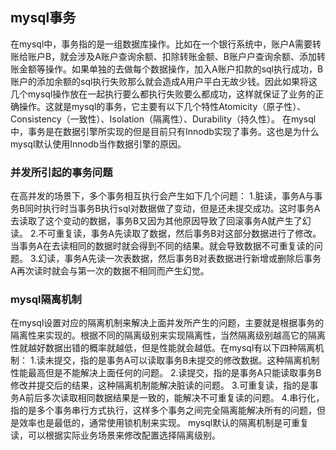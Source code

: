 ## mysql事务
在mysql中，事务指的是一组数据库操作。比如在一个银行系统中，账户A需要转账给账户B，就会涉及A账户查询余额、扣除转账金额、B账户户查询余额、添加转账金额等操作。如果单独的去做每个数据操作，加入A账户扣款的sql执行成功，B账户的添加余额的sql执行失败那么就会造成A用户平白无故少钱。因此如果将这几个mysql操作放在一起执行要么都执行失败要么都成功，这样就保证了业务的正确操作。这就是mysql的事务，它主要有以下几个特性Atomicity（原子性）、Consistency（一致性）、Isolation（隔离性）、Durability（持久性）。
在mysql中，事务是在数据引擎所实现的但是目前只有Innodb实现了事务。这也是为什么mysql默认使用Innodb当作数据引擎的原因。
### 并发所引起的事务问题
在高并发的场景下，多个事务相互执行会产生如下几个问题：
1.脏读，事务A与事务B同时执行时当事务B执行sql对数据做了变动，但是还未提交成功。这时事务A去读取了这个变动的数据，事务B又因为其他原因导致了回滚事务A就产生了幻读。
2.不可重复读，事务A先读取了数据，然后事务B对这部分数据进行了修改。当事务A在去读相同的数据时就会得到不同的结果。就会导致数据不可重复读的问题。
3.幻读，事务A先读一次表数据，然后事务B对表数据进行新增或删除后事务A再次读时就会与第一次的数据不相同而产生幻觉。
### mysql隔离机制
在mysql设置对应的隔离机制来解决上面并发所产生的问题，主要就是根据事务的隔离性来实现的。根据不同的隔离级别来实现隔离性，当然隔离级别越高它的隔离性就越好数据出错的概率就越低，但是性能就会越低。在mysql有以下四种隔离机制：
1.读未提交，指的是事务A可以读取事务B未提交的修改数据。这种隔离机制性能最高但是不能解决上面任何的问题。
2.读提交，指的是事务A只能读取事务B修改并提交后的结果，这种隔离机制能解决脏读的问题。
3.可重复读，指的是事务A前后多次读取相同数据结果是一致的，能解决不可重复读的问题。
4.串行化，指的是多个事务串行方式执行，这样多个事务之间完全隔离能解决所有的问题，但是效率也是最低的，通常使用锁机制来实现。
mysql默认的隔离机制是可重复读，可以根据实际业务场景来修改配置选择隔离级别。

<!--stackedit_data:
eyJoaXN0b3J5IjpbLTIwNDIzOTg1MjQsMTM4NTI0MTgxMF19
-->